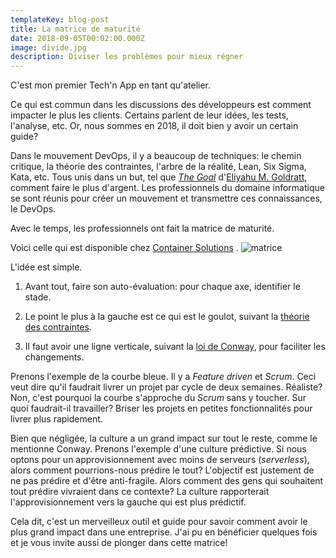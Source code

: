 ```yaml
---
templateKey: blog-post
title: La matrice de maturité
date: 2018-09-05T00:02:00.000Z
image: divide.jpg
description: Diviser les problèmes pour mieux régner
---
```


C'est mon premier Tech'n App en tant qu'atelier.

Ce qui est commun dans les discussions des développeurs est comment impacter le plus les clients. Certains parlent de
leur idées, les tests, l'analyse, etc. Or, nous sommes en 2018, il doit bien y avoir un certain guide?

Dans le mouvement DevOps, il y a beaucoup de techniques: le chemin critique, la théorie des contraintes, l'arbre de la
réalité, Lean, Six Sigma, Kata, etc. Tous unis dans un but, tel que [_The
Goal_](<https://en.wikipedia.org/wiki/The_Goal_(novel)>)
d'[Eliyahu M. Goldratt](https://en.wikipedia.org/wiki/Eliyahu_M._Goldratt), comment faire le plus d'argent. Les
professionnels du domaine informatique se sont réunis pour créer un mouvement et transmettre ces connaissances, le
DevOps.

Avec le temps, les professionnels ont fait la matrice de maturité.

Voici celle qui est disponible chez [Container Solutions](https://container-solutions.com/cloud-native-maturity-matrix/)
.
![matrice](https://blog.container-solutions.com/hubfs/CS--LP__assets/CS--LP__images/mm_diagram.png)

L'idée est simple.

1. Avant tout, faire son auto-évaluation: pour chaque axe, identifier le stade.

1. Le point le plus à la gauche est ce qui est le goulot, suivant
   la [théorie des contraintes](https://fr.wikipedia.org/wiki/Th%C3%A9orie_des_contraintes).

1. Il faut avoir une ligne verticale, suivant la [loi de Conway](https://fr.wikipedia.org/wiki/Loi_de_Conway), pour
   faciliter les changements.

Prenons l'exemple de la courbe bleue. Il y a _Feature driven_ et _Scrum_. Ceci veut dire qu'il faudrait livrer un projet
par cycle de deux semaines. Réaliste? Non, c'est pourquoi la courbe s'approche du _Scrum_ sans y toucher. Sur quoi
faudrait-il travailler? Briser les projets en petites fonctionnalités pour livrer plus rapidement.

Bien que négligée, la culture a un grand impact sur tout le reste, comme le mentionne Conway. Prenons l'exemple d'une
culture prédictive. Si nous optons pour un approvisionnement avec moins de serveurs (_serverless_), alors comment
pourrions-nous prédire le tout? L'objectif est justement de ne pas prédire et d'être anti-fragile. Alors comment des
gens qui souhaitent tout prédire vivraient dans ce contexte? La culture rapporterait l'approvisionnement vers la gauche
qui est plus prédictif.

Cela dit, c'est un merveilleux outil et guide pour savoir comment avoir le plus grand impact dans une entreprise. J'ai
pu en bénéficier quelques fois et je vous invite aussi de plonger dans cette matrice!
